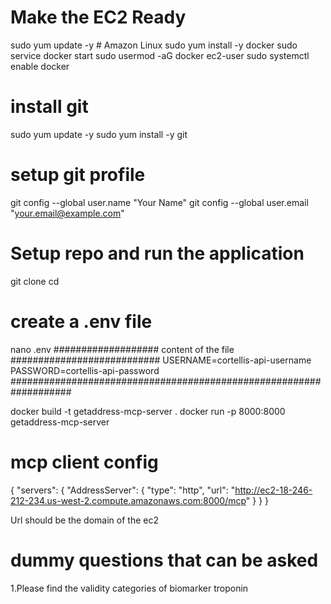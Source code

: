 # Make the EC2 Ready 
sudo yum update -y   # Amazon Linux
sudo yum install -y docker
sudo service docker start
sudo usermod -aG docker ec2-user
sudo systemctl enable docker

# install git 
sudo yum update -y
sudo yum install -y git

# setup git profile 
git config --global user.name "Your Name"
git config --global user.email "your.email@example.com"

# Setup repo and run the application
git clone <your-repo>
cd <repo>

# create a .env file 
nano .env 
################### content of the file ###########################
USERNAME=cortellis-api-username
PASSWORD=cortellis-api-password
###################################################################

docker build -t getaddress-mcp-server .
docker run -p 8000:8000 getaddress-mcp-server


# mcp client config 
{
  "servers": {
    "AddressServer": {
      "type": "http",
      "url": "http://ec2-18-246-212-234.us-west-2.compute.amazonaws.com:8000/mcp"
    }
  }
}

Url should be the domain of the ec2

# dummy questions that can be asked 
1.Please find the validity categories of biomarker troponin 